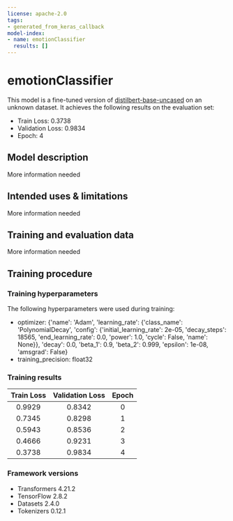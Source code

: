 ```yaml
---
license: apache-2.0
tags:
- generated_from_keras_callback
model-index:
- name: emotionClassifier
  results: []
---
```


<!-- This model card has been generated automatically according to the information Keras had access to. You should
probably proofread and complete it, then remove this comment. -->

# emotionClassifier

This model is a fine-tuned version of [distilbert-base-uncased](https://huggingface.co/distilbert-base-uncased) on an unknown dataset.
It achieves the following results on the evaluation set:
- Train Loss: 0.3738
- Validation Loss: 0.9834
- Epoch: 4

## Model description

More information needed

## Intended uses & limitations

More information needed

## Training and evaluation data

More information needed

## Training procedure

### Training hyperparameters

The following hyperparameters were used during training:
- optimizer: {'name': 'Adam', 'learning_rate': {'class_name': 'PolynomialDecay', 'config': {'initial_learning_rate': 2e-05, 'decay_steps': 18565, 'end_learning_rate': 0.0, 'power': 1.0, 'cycle': False, 'name': None}}, 'decay': 0.0, 'beta_1': 0.9, 'beta_2': 0.999, 'epsilon': 1e-08, 'amsgrad': False}
- training_precision: float32

### Training results

| Train Loss | Validation Loss | Epoch |
|:----------:|:---------------:|:-----:|
| 0.9929     | 0.8342          | 0     |
| 0.7345     | 0.8298          | 1     |
| 0.5943     | 0.8536          | 2     |
| 0.4666     | 0.9231          | 3     |
| 0.3738     | 0.9834          | 4     |


### Framework versions

- Transformers 4.21.2
- TensorFlow 2.8.2
- Datasets 2.4.0
- Tokenizers 0.12.1
